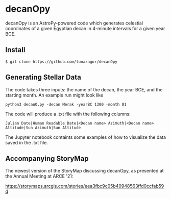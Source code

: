 # decanOpy

decanOpy is an AstroPy-powered code which generates celestial coordinates of a given Egyptian decan in 4-minute intervals for a given year BCE. 

## Install

```
$ git clone https://github.com/lunazagor/decanOpy
```

## Generating Stellar Data

The code takes three inputs: the name of the decan, the year BCE, and the starting month. An example run might look like

```
python3 decanO.py -decan Merak -yearBC 1300 -month 01 
```

The code will produce a .txt file with the following columns:

```
Julian Date|Human Readable Date|<Decan name> Azimuth|<Decan name> Altitude|Sun Azimuth|Sun Altitude
```

The Jupyter notebook containts some examples of how to visualize the data saved in the .txt file. 

## Accompanying StoryMap

The newest version of the StoryMap discussing decanOpy, as presented at the Annual Meeting at ARCE '21:

https://storymaps.arcgis.com/stories/eea3fbc9c05b40948563ffd0ccfab59d
